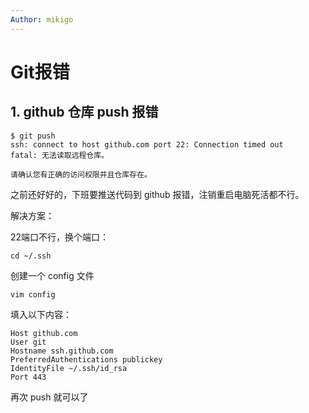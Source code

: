 ```yaml
---
Author: mikigo
---
```


# Git报错

## 1. github 仓库 push 报错

```shell
$ git push
ssh: connect to host github.com port 22: Connection timed out
fatal: 无法读取远程仓库。

请确认您有正确的访问权限并且仓库存在。
```

之前还好好的，下班要推送代码到 github 报错，注销重启电脑死活都不行。

解决方案：

22端口不行，换个端口：

```shell
cd ~/.ssh
```

创建一个 config 文件

```shell
vim config
```

填入以下内容：

```shell
Host github.com
User git
Hostname ssh.github.com
PreferredAuthentications publickey
IdentityFile ~/.ssh/id_rsa
Port 443
```

再次 push 就可以了
